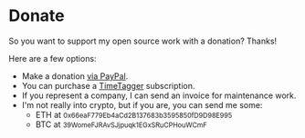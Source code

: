 # Donate

So you want to support my open source work with a donation? Thanks!

Here are a few options:

* Make a donation [via PayPal](https://www.paypal.com/paypalme/almarklein).
* You can purchase a [TimeTagger](https://timetagger.app) subscription.
* If you represent a company, I can send an invoice for maintenance work.
* I'm not really into crypto, but if you are, you can send me some:
    * ETH at <small>0x66eaF779Eb4aCd2B137683b3595850fD9D98E995</small>
    * BTC at <small>39WomeFJRAvSJjpuqk1EGxSRuCPHouWCmF</small>
